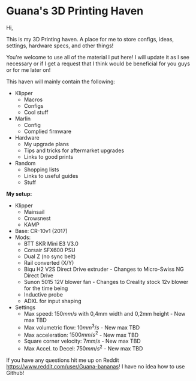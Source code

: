 # Guana's 3D Printing Haven
Hi, 

This is my 3D Printing haven. A place for me to store configs, ideas, settings, hardware specs, and other things!

You're welcome to use all of the material I put here! I will update it as I see necessary or if I get a request that I think would be beneficial for you guys or for me later on! 

This haven will mainly contain the following:
  - Klipper
    - Macros
    - Configs
    - Cool stuff
  - Marlin
    - Config
    - Complied firmware
  - Hardware
    - My upgrade plans
    - Tips and tricks for aftermarket upgrades
    - Links to good prints
  - Random
    - Shopping lists
    - Links to useful guides
    - Stuff

**My setup:**
- Klipper
  - Mainsail
  - Crowsnest
  - KAMP
- Base: CR-10v1 (2017)
- Mods:
  - BTT SKR Mini E3 V3.0
  - Corsair SFX600 PSU 
  - Dual Z (no sync belt)
  - Rail converted (X/Y)
  - Biqu H2 V2S Direct Drive extruder - Changes to Micro-Swiss NG Direct Drive
  - Sunon 5015 12V blower fan - Changes to Creality stock 12v blower for the time being
  - Inductive probe
  - ADXL for input shaping
- Settings
  - Max speed: $150 mm/s$ with 0,4mm width and 0,2mm height - New max TBD
  - Max volumetric flow: $10mm^3/s$  - New max TBD
  - Max acceleration: $1500mm/s^2$  - New max TBD
  - Square corner velocity: $7mm/s$  - New max TBD
  - Max Accel. to Decel: $750mm/s^2$  - New max TBD

If you have any questions hit me up on Reddit https://www.reddit.com/user/Guana-bananas! I have no idea how to use Github! 

